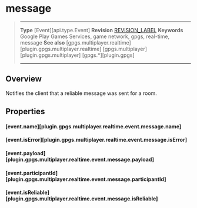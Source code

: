 # message

> --------------------- ------------------------------------------------------------------------------------------
> __Type__              [Event][api.type.Event]
> __Revision__          [REVISION_LABEL](REVISION_URL)
> __Keywords__          Google Play Games Services, game network, gpgs, real-time, message
> __See also__          [gpgs.multiplayer.realtime][plugin.gpgs.multiplayer.realtime]
>						[gpgs.multiplayer][plugin.gpgs.multiplayer]
>                       [gpgs.*][plugin.gpgs]
> --------------------- ------------------------------------------------------------------------------------------

## Overview

Notifies the client that a reliable message was sent for a room.

## Properties

#### [event.name][plugin.gpgs.multiplayer.realtime.event.message.name]

#### [event.isError][plugin.gpgs.multiplayer.realtime.event.message.isError]

#### [event.payload][plugin.gpgs.multiplayer.realtime.event.message.payload]

#### [event.participantId][plugin.gpgs.multiplayer.realtime.event.message.participantId]

#### [event.isReliable][plugin.gpgs.multiplayer.realtime.event.message.isReliable]